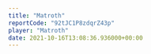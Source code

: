 ```yaml
---
title: "Matroth"
reportCode: "92tJC1P8zdqrZ43p"
player: "Matroth"
date: 2021-10-16T13:08:36.936000+00:00
---
```


